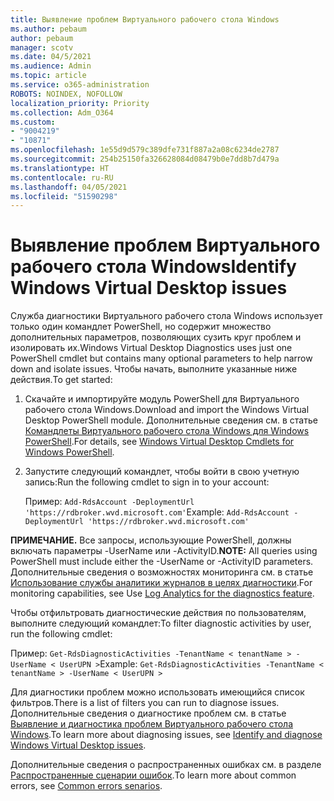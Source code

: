 ```yaml
---
title: Выявление проблем Виртуального рабочего стола Windows
ms.author: pebaum
author: pebaum
manager: scotv
ms.date: 04/5/2021
ms.audience: Admin
ms.topic: article
ms.service: o365-administration
ROBOTS: NOINDEX, NOFOLLOW
localization_priority: Priority
ms.collection: Adm_O364
ms.custom:
- "9004219"
- "10871"
ms.openlocfilehash: 1e55d9d579c389dfe731f887a2a08c6234de2787
ms.sourcegitcommit: 254b25150fa326628084d08479b0e7dd8b7d479a
ms.translationtype: HT
ms.contentlocale: ru-RU
ms.lasthandoff: 04/05/2021
ms.locfileid: "51590298"
---
```

# <a name="identify-windows-virtual-desktop-issues"></a><span data-ttu-id="99e91-102">Выявление проблем Виртуального рабочего стола Windows</span><span class="sxs-lookup"><span data-stu-id="99e91-102">Identify Windows Virtual Desktop issues</span></span>

<span data-ttu-id="99e91-103">Служба диагностики Виртуального рабочего стола Windows использует только один командлет PowerShell, но содержит множество дополнительных параметров, позволяющих сузить круг проблем и изолировать их.</span><span class="sxs-lookup"><span data-stu-id="99e91-103">Windows Virtual Desktop Diagnostics uses just one PowerShell cmdlet but contains many optional parameters to help narrow down and isolate issues.</span></span> <span data-ttu-id="99e91-104">Чтобы начать, выполните указанные ниже действия.</span><span class="sxs-lookup"><span data-stu-id="99e91-104">To get started:</span></span> 

1. <span data-ttu-id="99e91-105">Скачайте и импортируйте модуль PowerShell для Виртуального рабочего стола Windows.</span><span class="sxs-lookup"><span data-stu-id="99e91-105">Download and import the Windows Virtual Desktop PowerShell module.</span></span> <span data-ttu-id="99e91-106">Дополнительные сведения см. в статье [Командлеты Виртуального рабочего стола Windows для Windows PowerShell](https://docs.microsoft.com/powershell/windows-virtual-desktop/overview).</span><span class="sxs-lookup"><span data-stu-id="99e91-106">For details, see [Windows Virtual Desktop Cmdlets for Windows PowerShell](https://docs.microsoft.com/powershell/windows-virtual-desktop/overview).</span></span>

1. <span data-ttu-id="99e91-107">Запустите следующий командлет, чтобы войти в свою учетную запись:</span><span class="sxs-lookup"><span data-stu-id="99e91-107">Run the following cmdlet to sign in to your account:</span></span>
    
    <span data-ttu-id="99e91-108">Пример: `Add-RdsAccount -DeploymentUrl 'https://rdbroker.wvd.microsoft.com'`</span><span class="sxs-lookup"><span data-stu-id="99e91-108">Example: `Add-RdsAccount -DeploymentUrl 'https://rdbroker.wvd.microsoft.com'`</span></span>

<span data-ttu-id="99e91-109">**ПРИМЕЧАНИЕ.** Все запросы, использующие PowerShell, должны включать параметры -UserName или -ActivityID.</span><span class="sxs-lookup"><span data-stu-id="99e91-109">**NOTE:** All queries using PowerShell must include either the -UserName or -ActivityID parameters.</span></span> <span data-ttu-id="99e91-110">Дополнительные сведения о возможностях мониторинга см. в статье [Использование службы аналитики журналов в целях диагностики](https://go.microsoft.com/fwlink/?linkid=2126847).</span><span class="sxs-lookup"><span data-stu-id="99e91-110">For monitoring capabilities, see Use [Log Analytics for the diagnostics feature](https://go.microsoft.com/fwlink/?linkid=2126847).</span></span>

<span data-ttu-id="99e91-111">Чтобы отфильтровать диагностические действия по пользователям, выполните следующий командлет:</span><span class="sxs-lookup"><span data-stu-id="99e91-111">To filter diagnostic activities by user, run the following cmdlet:</span></span>

<span data-ttu-id="99e91-112">Пример: `Get-RdsDiagnosticActivities -TenantName < tenantName > -UserName < UserUPN >`</span><span class="sxs-lookup"><span data-stu-id="99e91-112">Example: `Get-RdsDiagnosticActivities -TenantName < tenantName > -UserName < UserUPN >`</span></span>

<span data-ttu-id="99e91-113">Для диагностики проблем можно использовать имеющийся список фильтров.</span><span class="sxs-lookup"><span data-stu-id="99e91-113">There is a list of filters you can run to diagnose issues.</span></span> <span data-ttu-id="99e91-114">Дополнительные сведения о диагностике проблем см. в статье [Выявление и диагностика проблем Виртуального рабочего стола Windows](https://docs.microsoft.com/azure/virtual-desktop/diagnostics-role-service#diagnose-issues-with-powershell).</span><span class="sxs-lookup"><span data-stu-id="99e91-114">To learn more about diagnosing issues, see [Identify and diagnose Windows Virtual Desktop issues](https://docs.microsoft.com/azure/virtual-desktop/diagnostics-role-service#diagnose-issues-with-powershell).</span></span>

<span data-ttu-id="99e91-115">Дополнительные сведения о распространенных ошибках см. в разделе [Распространенные сценарии ошибок](https://docs.microsoft.com/azure/virtual-desktop/diagnostics-role-service#common-error-scenarios).</span><span class="sxs-lookup"><span data-stu-id="99e91-115">To learn more about common errors, see [Common errors senarios](https://docs.microsoft.com/azure/virtual-desktop/diagnostics-role-service#common-error-scenarios).</span></span>
